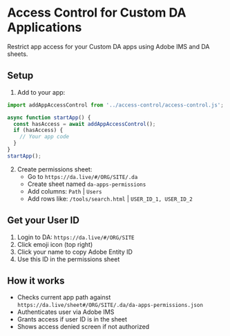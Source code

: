 # Access Control for Custom DA Applications

Restrict app access for your Custom DA apps using Adobe IMS and DA sheets.

## Setup

1. Add to your app:

```javascript
import addAppAccessControl from '../access-control/access-control.js';

async function startApp() {
  const hasAccess = await addAppAccessControl();
  if (hasAccess) {
    // Your app code
  }
}
startApp();
```

2. Create permissions sheet:
   - Go to `https://da.live/#/ORG/SITE/.da`
   - Create sheet named `da-apps-permissions`
   - Add columns: `Path` | `Users`
   - Add rows like: `/tools/search.html` | `USER_ID_1, USER_ID_2`

## Get your User ID

1. Login to DA: `https://da.live/#/ORG/SITE`
2. Click emoji icon (top right)
3. Click your name to copy Adobe Entity ID
4. Use this ID in the permissions sheet

## How it works

- Checks current app path against `https://da.live/sheet#/ORG/SITE/.da/da-apps-permissions.json`
- Authenticates user via Adobe IMS
- Grants access if user ID is in the sheet
- Shows access denied screen if not authorized

